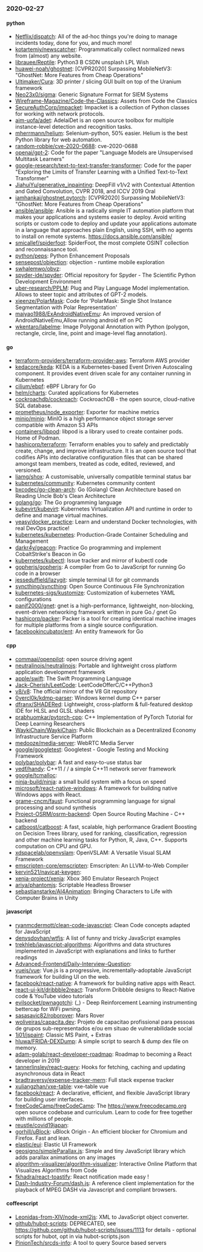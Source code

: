 ### 2020-02-27

#### python
* [Netflix/dispatch](https://github.com/Netflix/dispatch): All of the ad-hoc things you're doing to manage incidents today, done for you, and much more!
* [kotartemiy/newscatcher](https://github.com/kotartemiy/newscatcher): Programmatically collect normalized news from (almost) any website.
* [librauee/Reptile](https://github.com/librauee/Reptile):  Python3         B CSDN         unsplash      LPL        Wish
* [huawei-noah/ghostnet](https://github.com/huawei-noah/ghostnet): [CVPR2020] Surpassing MobileNetV3: "GhostNet: More Features from Cheap Operations"
* [Ultimaker/Cura](https://github.com/Ultimaker/Cura): 3D printer / slicing GUI built on top of the Uranium framework
* [Neo23x0/sigma](https://github.com/Neo23x0/sigma): Generic Signature Format for SIEM Systems
* [Wireframe-Magazine/Code-the-Classics](https://github.com/Wireframe-Magazine/Code-the-Classics): Assets from Code the Classics
* [SecureAuthCorp/impacket](https://github.com/SecureAuthCorp/impacket): Impacket is a collection of Python classes for working with network protocols.
* [aim-uofa/adet](https://github.com/aim-uofa/adet): AdelaiDet is an open source toolbox for multiple instance-level detection and recognition tasks.
* [mherrmann/helium](https://github.com/mherrmann/helium): Selenium-python, 50% easier. Helium is the best Python library for web automation.
* [random-robbie/cve-2020-0688](https://github.com/random-robbie/cve-2020-0688): cve-2020-0688
* [openai/gpt-2](https://github.com/openai/gpt-2): Code for the paper "Language Models are Unsupervised Multitask Learners"
* [google-research/text-to-text-transfer-transformer](https://github.com/google-research/text-to-text-transfer-transformer): Code for the paper "Exploring the Limits of Transfer Learning with a Unified Text-to-Text Transformer"
* [JiahuiYu/generative_inpainting](https://github.com/JiahuiYu/generative_inpainting): DeepFill v1/v2 with Contextual Attention and Gated Convolution, CVPR 2018, and ICCV 2019 Oral
* [iamhankai/ghostnet.pytorch](https://github.com/iamhankai/ghostnet.pytorch): [CVPR2020] Surpassing MobileNetV3: "GhostNet: More Features from Cheap Operations"
* [ansible/ansible](https://github.com/ansible/ansible): Ansible is a radically simple IT automation platform that makes your applications and systems easier to deploy. Avoid writing scripts or custom code to deploy and update your applications  automate in a language that approaches plain English, using SSH, with no agents to install on remote systems. https://docs.ansible.com/ansible/
* [smicallef/spiderfoot](https://github.com/smicallef/spiderfoot): SpiderFoot, the most complete OSINT collection and reconnaissance tool.
* [python/peps](https://github.com/python/peps): Python Enhancement Proposals
* [sensepost/objection](https://github.com/sensepost/objection):  objection - runtime mobile exploration
* [swhalemwo/obvz](https://github.com/swhalemwo/obvz): 
* [spyder-ide/spyder](https://github.com/spyder-ide/spyder): Official repository for Spyder - The Scientific Python Development Environment
* [uber-research/PPLM](https://github.com/uber-research/PPLM): Plug and Play Language Model implementation. Allows to steer topic and attributes of GPT-2 models.
* [xieenze/PolarMask](https://github.com/xieenze/PolarMask): Code for 'PolarMask: Single Shot Instance Segmentation with Polar Representation'
* [maiyao1988/ExAndroidNativeEmu](https://github.com/maiyao1988/ExAndroidNativeEmu): An improved version of AndroidNativeEmu,Allow running android elf on PC
* [wkentaro/labelme](https://github.com/wkentaro/labelme): Image Polygonal Annotation with Python (polygon, rectangle, circle, line, point and image-level flag annotation).

#### go
* [terraform-providers/terraform-provider-aws](https://github.com/terraform-providers/terraform-provider-aws): Terraform AWS provider
* [kedacore/keda](https://github.com/kedacore/keda): KEDA is a Kubernetes-based Event Driven Autoscaling component. It provides event driven scale for any container running in Kubernetes
* [cilium/ebpf](https://github.com/cilium/ebpf): eBPF Library for Go
* [helm/charts](https://github.com/helm/charts): Curated applications for Kubernetes
* [cockroachdb/cockroach](https://github.com/cockroachdb/cockroach): CockroachDB - the open source, cloud-native SQL database.
* [prometheus/node_exporter](https://github.com/prometheus/node_exporter): Exporter for machine metrics
* [minio/minio](https://github.com/minio/minio): MinIO is a high performance object storage server compatible with Amazon S3 APIs
* [containers/libpod](https://github.com/containers/libpod): libpod is a library used to create container pods. Home of Podman.
* [hashicorp/terraform](https://github.com/hashicorp/terraform): Terraform enables you to safely and predictably create, change, and improve infrastructure. It is an open source tool that codifies APIs into declarative configuration files that can be shared amongst team members, treated as code, edited, reviewed, and versioned.
* [liamg/shox](https://github.com/liamg/shox):  A customisable, universally compatible terminal status bar
* [kubernetes/community](https://github.com/kubernetes/community): Kubernetes community content
* [bxcodec/go-clean-arch](https://github.com/bxcodec/go-clean-arch): Go (Golang) Clean Architecture based on Reading Uncle Bob's Clean Architecture
* [golang/go](https://github.com/golang/go): The Go programming language
* [kubevirt/kubevirt](https://github.com/kubevirt/kubevirt): Kubernetes Virtualization API and runtime in order to define and manage virtual machines.
* [yeasy/docker_practice](https://github.com/yeasy/docker_practice): Learn and understand Docker technologies, with real DevOps practice!
* [kubernetes/kubernetes](https://github.com/kubernetes/kubernetes): Production-Grade Container Scheduling and Management
* [darkr4y/geacon](https://github.com/darkr4y/geacon): Practice Go programming and implement CobaltStrike's Beacon in Go
* [kubernetes/kubectl](https://github.com/kubernetes/kubectl): Issue tracker and mirror of kubectl code
* [gopherjs/gopherjs](https://github.com/gopherjs/gopherjs): A compiler from Go to JavaScript for running Go code in a browser
* [jesseduffield/lazygit](https://github.com/jesseduffield/lazygit): simple terminal UI for git commands
* [syncthing/syncthing](https://github.com/syncthing/syncthing): Open Source Continuous File Synchronization
* [kubernetes-sigs/kustomize](https://github.com/kubernetes-sigs/kustomize): Customization of kubernetes YAML configurations
* [panjf2000/gnet](https://github.com/panjf2000/gnet): gnet is a high-performance, lightweight, non-blocking, event-driven networking framework written in pure Go./ gnet  Go 
* [hashicorp/packer](https://github.com/hashicorp/packer): Packer is a tool for creating identical machine images for multiple platforms from a single source configuration.
* [facebookincubator/ent](https://github.com/facebookincubator/ent): An entity framework for Go

#### cpp
* [commaai/openpilot](https://github.com/commaai/openpilot): open source driving agent
* [neutralinojs/neutralinojs](https://github.com/neutralinojs/neutralinojs): Portable and lightweight cross platform application development framework
* [apple/swift](https://github.com/apple/swift): The Swift Programming Language
* [Jack-Cherish/LeetCode](https://github.com/Jack-Cherish/LeetCode): LeetCodeOfferC/C++Python3
* [v8/v8](https://github.com/v8/v8): The official mirror of the V8 Git repository
* [0vercl0k/kdmp-parser](https://github.com/0vercl0k/kdmp-parser): Windows kernel dump C++ parser
* [dfranx/SHADERed](https://github.com/dfranx/SHADERed): Lightweight, cross-platform & full-featured desktop IDE for HLSL and GLSL shaders
* [prabhuomkar/pytorch-cpp](https://github.com/prabhuomkar/pytorch-cpp): C++ Implementation of PyTorch Tutorial for Deep Learning Researchers
* [WaykiChain/WaykiChain](https://github.com/WaykiChain/WaykiChain): Public Blockchain as a Decentralized Economy Infrastructure Service Platform
* [medooze/media-server](https://github.com/medooze/media-server): WebRTC Media Server
* [google/googletest](https://github.com/google/googletest): Googletest - Google Testing and Mocking Framework
* [polybar/polybar](https://github.com/polybar/polybar): A fast and easy-to-use status bar
* [yedf/handy](https://github.com/yedf/handy): C++11 /  / a simple C++11 network server framework
* [google/tcmalloc](https://github.com/google/tcmalloc): 
* [ninja-build/ninja](https://github.com/ninja-build/ninja): a small build system with a focus on speed
* [microsoft/react-native-windows](https://github.com/microsoft/react-native-windows): A framework for building native Windows apps with React.
* [grame-cncm/faust](https://github.com/grame-cncm/faust): Functional programming language for signal processing and sound synthesis
* [Project-OSRM/osrm-backend](https://github.com/Project-OSRM/osrm-backend): Open Source Routing Machine - C++ backend
* [catboost/catboost](https://github.com/catboost/catboost): A fast, scalable, high performance Gradient Boosting on Decision Trees library, used for ranking, classification, regression and other machine learning tasks for Python, R, Java, C++. Supports computation on CPU and GPU.
* [xdspacelab/openvslam](https://github.com/xdspacelab/openvslam): OpenVSLAM: A Versatile Visual SLAM Framework
* [emscripten-core/emscripten](https://github.com/emscripten-core/emscripten): Emscripten: An LLVM-to-Web Compiler
* [kervin521/navicat-keygen](https://github.com/kervin521/navicat-keygen): 
* [xenia-project/xenia](https://github.com/xenia-project/xenia): Xbox 360 Emulator Research Project
* [ariya/phantomjs](https://github.com/ariya/phantomjs): Scriptable Headless Browser
* [sebastianstarke/AI4Animation](https://github.com/sebastianstarke/AI4Animation): Bringing Characters to Life with Computer Brains in Unity

#### javascript
* [ryanmcdermott/clean-code-javascript](https://github.com/ryanmcdermott/clean-code-javascript):  Clean Code concepts adapted for JavaScript
* [denysdovhan/wtfjs](https://github.com/denysdovhan/wtfjs): A list of funny and tricky JavaScript examples
* [trekhleb/javascript-algorithms](https://github.com/trekhleb/javascript-algorithms):  Algorithms and data structures implemented in JavaScript with explanations and links to further readings
* [Advanced-Frontend/Daily-Interview-Question](https://github.com/Advanced-Frontend/Daily-Interview-Question): 
* [vuejs/vue](https://github.com/vuejs/vue):  Vue.js is a progressive, incrementally-adoptable JavaScript framework for building UI on the web.
* [facebook/react-native](https://github.com/facebook/react-native): A framework for building native apps with React.
* [react-ui-kit/dribbble2react](https://github.com/react-ui-kit/dribbble2react): Transform Dribbble designs to React-Native code & YouTube video tutorials
* [evilsocket/pwnagotchi](https://github.com/evilsocket/pwnagotchi): (_) - Deep Reinforcement Learning instrumenting bettercap for WiFi pwning.
* [sasasavic82/roborover](https://github.com/sasasavic82/roborover): Mars Rover
* [woliveiras/capacita.dev](https://github.com/woliveiras/capacita.dev): Projeto de capacitao profissional para pessoas de grupos sub-representados e/ou em situao de vulnerabilidade social
* [1j01/jspaint](https://github.com/1j01/jspaint):  Classic MS Paint,  + Extras
* [hluwa/FRIDA-DEXDump](https://github.com/hluwa/FRIDA-DEXDump): A simple script to search & dump dex file on memory.
* [adam-golab/react-developer-roadmap](https://github.com/adam-golab/react-developer-roadmap): Roadmap to becoming a React developer in 2019
* [tannerlinsley/react-query](https://github.com/tannerlinsley/react-query):  Hooks for fetching, caching and updating asynchronous data in React
* [bradtraversy/expense-tracker-mern](https://github.com/bradtraversy/expense-tracker-mern): Full stack expense tracker
* [xuliangzhan/vxe-table](https://github.com/xuliangzhan/vxe-table):  vxe-table vue 
* [facebook/react](https://github.com/facebook/react): A declarative, efficient, and flexible JavaScript library for building user interfaces.
* [freeCodeCamp/freeCodeCamp](https://github.com/freeCodeCamp/freeCodeCamp): The https://www.freecodecamp.org open source codebase and curriculum. Learn to code for free together with millions of people.
* [reustle/covid19japan](https://github.com/reustle/covid19japan): 
* [gorhill/uBlock](https://github.com/gorhill/uBlock): uBlock Origin - An efficient blocker for Chromium and Firefox. Fast and lean.
* [elastic/eui](https://github.com/elastic/eui): Elastic UI Framework 
* [geosigno/simpleParallax.js](https://github.com/geosigno/simpleParallax.js): Simple and tiny JavaScript library which adds parallax animations on any images
* [algorithm-visualizer/algorithm-visualizer](https://github.com/algorithm-visualizer/algorithm-visualizer): Interactive Online Platform that Visualizes Algorithms from Code
* [fkhadra/react-toastify](https://github.com/fkhadra/react-toastify): React notification made easy  !
* [Dash-Industry-Forum/dash.js](https://github.com/Dash-Industry-Forum/dash.js): A reference client implementation for the playback of MPEG DASH via Javascript and compliant browsers.

#### coffeescript
* [Leonidas-from-XIV/node-xml2js](https://github.com/Leonidas-from-XIV/node-xml2js): XML to JavaScript object converter.
* [github/hubot-scripts](https://github.com/github/hubot-scripts): DEPRECATED, see https://github.com/github/hubot-scripts/issues/1113 for details - optional scripts for hubot, opt in via hubot-scripts.json
* [PinionTech/srcds-info](https://github.com/PinionTech/srcds-info): A tool to query Source based servers

